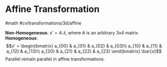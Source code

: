 # Affine Transformation
#math #cv/transformations/3d/affine 

**Non-Homogeneous**: $x' = A.\bar{x}$, where A is an arbitrary 3x4 matrix
**Homogeneous**: $$x' = \begin{bmatrix} 
a_{00} & a_{01} & a_{02} & a_{03}\\
a_{10} & a_{11} & a_{12} & a_{13}\\
a_{20} & a_{21} & a_{22} & a_{23}
\end{bmatrix}.\bar{x}$$
Parallel remain parallel in affine transformations.